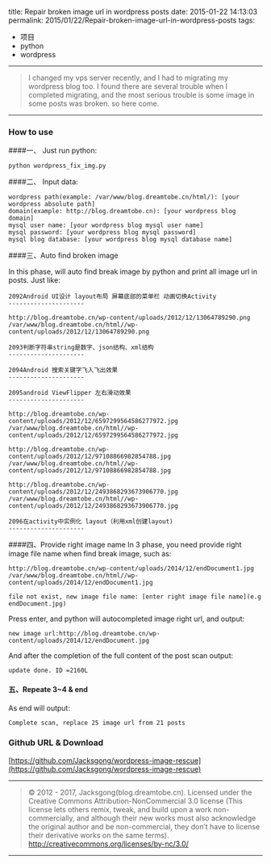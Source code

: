 title: Repair broken image url in wordpress posts
date: 2015-01-22 14:13:03
permalink: 2015/01/22/Repair-broken-image-url-in-wordpress-posts
tags:
- 项目
- python
- wordpress

---

>I changed my vps server recently, and I had to migrating my wordpress blog too. I found there are several trouble when I completed migrating, and the most serious trouble is some image in some posts was broken. so here come.

<!--more-->

---
### How to use
####一、 Just run python:

```
python wordpress_fix_img.py
```
####二、 Input data:

```
wordpress path(example: /var/www/blog.dreamtobe.cn/html/): [your wordpress absolute path]
domain(example: http://blog.dreamtobe.cn): [your wordpress blog domain]
mysql user name: [your wordpress blog mysql user name]
mysql password: [your wordpress blog mysql password]
mysql blog database: [your wordpress blog mysql database name]
```
####三、Auto find broken image

In this phase, will auto find break image by python and print all image url in posts. Just like:

```
2092Android UI设计 layout布局 屏幕底部的菜单栏 动画切换Activity
---------------------

http://blog.dreamtobe.cn/wp-content/uploads/2012/12/13064789290.png
/var/www/blog.dreamtobe.cn/html//wp-content/uploads/2012/12/13064789290.png

2093判断字符串string是数字、json结构、xml结构
---------------------

2094Android 搜索关键字飞入飞出效果
---------------------

2095android ViewFlipper 左右滑动效果
---------------------

http://blog.dreamtobe.cn/wp-content/uploads/2012/12/6597299564586277972.jpg
/var/www/blog.dreamtobe.cn/html//wp-content/uploads/2012/12/6597299564586277972.jpg

http://blog.dreamtobe.cn/wp-content/uploads/2012/12/97108866982854788.jpg
/var/www/blog.dreamtobe.cn/html//wp-content/uploads/2012/12/97108866982854788.jpg

http://blog.dreamtobe.cn/wp-content/uploads/2012/12/2493868293673906770.jpg
/var/www/blog.dreamtobe.cn/html//wp-content/uploads/2012/12/2493868293673906770.jpg

2096在activity中实例化 layout（利用xml创建layout)
---------------------
```
####四、Provide right image name
In 3 phase, you need provide right image file name when find break image, such as:

```
http://blog.dreamtobe.cn/wp-content/uploads/2014/12/endDocument1.jpg
/var/www/blog.dreamtobe.cn/html//wp-content/uploads/2014/12/endDocument1.jpg

file not exist, new image file name: [enter right image file name](e.g endDocument.jpg)
```
Press enter, and python will autocompleted image right url, and output:

```
new image url:http://blog.dreamtobe.cn/wp-content/uploads/2014/12/endDocument.jpg
```
And after the completion of the full content of the post scan output:

```
update done. ID =2160L
```
#### 五、Repeate 3~4 & end
As end will output:

```
Complete scan, replace 25 image url from 21 posts
```


### Github URL & Download

[https://github.com/Jacksgong/wordpress-image-rescue](https://github.com/Jacksgong/wordpress-image-rescue)

---

> © 2012 - 2017, Jacksgong(blog.dreamtobe.cn). Licensed under the Creative Commons Attribution-NonCommercial 3.0 license (This license lets others remix, tweak, and build upon a work non-commercially, and although their new works must also acknowledge the original author and be non-commercial, they don’t have to license their derivative works on the same terms). http://creativecommons.org/licenses/by-nc/3.0/

---
